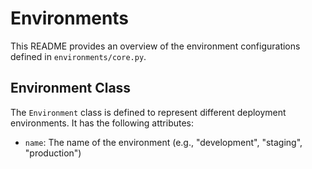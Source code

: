 # Environments

This README provides an overview of the environment configurations defined in `environments/core.py`.

## Environment Class

The `Environment` class is defined to represent different deployment environments. It has the following attributes:

- `name`: The name of the environment (e.g., "development", "staging", "production")